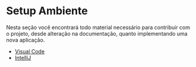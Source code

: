 # Setup Ambiente

Nesta seção você encontrará todo material necessário para contribuir com o projeto, desde alteração na documentação, quanto implementando uma nova aplicação.

 - [Visual Code](./visual_code.md)
 - [IntelliJ](./intellij.md)